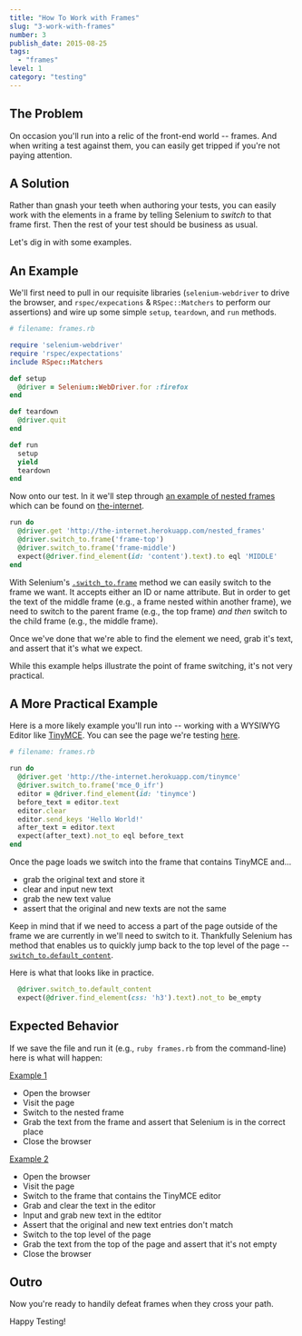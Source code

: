 ```yaml
---
title: "How To Work with Frames"
slug: "3-work-with-frames"
number: 3
publish_date: 2015-08-25
tags:
  - "frames"
level: 1
category: "testing"
---
```


## The Problem

On occasion you'll run into a relic of the front-end world -- frames. And when writing a test against them, you can easily get tripped if you're not paying attention.

## A Solution

Rather than gnash your teeth when authoring your tests, you can easily work with the elements in a frame by telling Selenium to _switch_ to that frame first. Then the rest of your test should be business as usual.

Let's dig in with some examples.

## An Example

We'll first need to pull in our requisite libraries (`selenium-webdriver` to drive the browser, and `rspec/expecations` & `RSpec::Matchers` to perform our assertions) and wire up some simple `setup`, `teardown`, and `run` methods.

```ruby
# filename: frames.rb

require 'selenium-webdriver'
require 'rspec/expectations'
include RSpec::Matchers

def setup
  @driver = Selenium::WebDriver.for :firefox
end

def teardown
  @driver.quit
end

def run
  setup
  yield
  teardown
end
```

Now onto our test. In it we'll step through [an example of nested frames](http://the-internet.herokuapp.com/nested_frames) which can be found on [the-internet](https://github.com/tourdedave/the-internet).

```ruby
run do
  @driver.get 'http://the-internet.herokuapp.com/nested_frames'
  @driver.switch_to.frame('frame-top')
  @driver.switch_to.frame('frame-middle')
  expect(@driver.find_element(id: 'content').text).to eql 'MIDDLE'
end
```

With Selenium's [`.switch_to.frame`](https://seleniumhq.github.io/selenium/docs/api/rb/Selenium/WebDriver/TargetLocator.html#frame-instance_method) method we can easily switch to the frame we want. It accepts either an ID or name attribute. But in order to get the text of the middle frame (e.g., a frame nested within another frame), we need to switch to the parent frame (e.g., the top frame) _and then_ switch to the child frame (e.g., the middle frame).

Once we've done that we're able to find the element we need, grab it's text, and assert that it's what we expect.

While this example helps illustrate the point of frame switching, it's not very practical.

## A More Practical Example

Here is a more likely example you'll run into -- working with a WYSIWYG Editor like [TinyMCE](http://www.tinymce.com/). You can see the page we're testing [here](http://the-internet.herokuapp.com/tinymce).

```ruby
# filename: frames.rb

run do
  @driver.get 'http://the-internet.herokuapp.com/tinymce'
  @driver.switch_to.frame('mce_0_ifr')
  editor = @driver.find_element(id: 'tinymce')
  before_text = editor.text
  editor.clear
  editor.send_keys 'Hello World!'
  after_text = editor.text
  expect(after_text).not_to eql before_text
end
```

Once the page loads we switch into the frame that contains TinyMCE and...

+ grab the original text and store it
+ clear and input new text
+ grab the new text value
+ assert that the original and new texts are not the same

Keep in mind that if we need to access a part of the page outside of the frame we are currently in we'll need to switch to it. Thankfully Selenium has method that enables us to quickly jump back to the top level of the page -- [`switch_to.default_content`](https://seleniumhq.github.io/selenium/docs/api/rb/Selenium/WebDriver/TargetLocator.html#default_content-instance_method).

Here is what that looks like in practice.

```ruby
  @driver.switch_to.default_content
  expect(@driver.find_element(css: 'h3').text).not_to be_empty
```

## Expected Behavior

If we save the file and run it (e.g., `ruby frames.rb` from the command-line) here is what will happen:

<u>Example 1</u>

+ Open the browser
+ Visit the page
+ Switch to the nested frame
+ Grab the text from the frame and assert that Selenium is in the correct place
+ Close the browser

<u>Example 2</u>

+ Open the browser
+ Visit the page
+ Switch to the frame that contains the TinyMCE editor
+ Grab and clear the text in the editor
+ Input and grab new text in the edtitor
+ Assert that the original and new text entries don't match
+ Switch to the top level of the page
+ Grab the text from the top of the page and assert that it's not empty
+ Close the browser

## Outro

Now you're ready to handily defeat frames when they cross your path.

Happy Testing!
